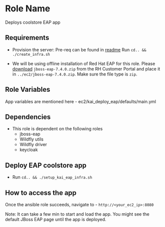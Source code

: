 Role Name
=========

Deploys coolstore EAP app 

Requirements
------------

* Provision the server: Pre-req can be found in [readme](../README.md)
Run `cd.. && ./create_infra.sh`

* We will be using offline installation of Red Hat EAP for this role. Please [download](https://access.redhat.com/jbossnetwork/restricted/listSoftware.html?downloadType=distributions&product=appplatform&version=7.4) `jboss-eap-7.4.0.zip` from the RH Customer Portal and place it in `../ec2/jboss-eap-7.4.0.zip`. Make sure the file type is `zip`.


Role Variables
--------------
App variables are mentioned here - ec2/kai_deploy_eap/defaults/main.yml

Dependencies
------------

* This role is dependent on the following roles
  - jboss-eap 
  - Wildfly utils 
  - Wildfly driver
  - keycloak

Deploy EAP coolstore app
----------------
* Run `cd.. && ./setup_kai_eap_infra.sh`

How to access the app
----------------
Once the ansible role succeeds, navigate to - `http://<your_ec2_ip>:8080`

Note: It can take a few min to start and load the app. You might see the default JBoss EAP page until the app is deployed.